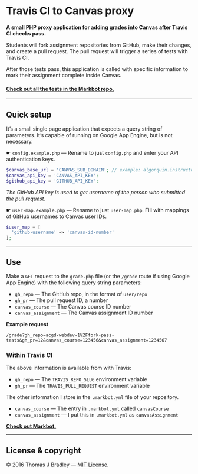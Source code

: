 # Travis CI to Canvas proxy

**A small PHP proxy application for adding grades into Canvas after Travis CI checks pass.**

Students will fork assignment repositories from GitHub, make their changes, and create a pull request. The pull request will trigger a series of tests with Travis CI.

After those tests pass, this application is called with specific information to mark their assignment complete inside Canvas.

#### [Check out all the tests in the Markbot repo.](https://github.com/thomasjbradley/markbot)

---

## Quick setup

It’s a small single page application that expects a query string of parameters. It’s capable of running on Google App Engine, but is not necessary.

☛ `config.example.php` — Rename to just `config.php` and enter your API authentication keys.

```php
$canvas_base_url = 'CANVAS_SUB_DOMAIN'; // example: algonquin.instructure.com
$canvas_api_key = 'CANVAS_API_KEY';
$github_api_key = 'GITHUB_API_KEY';
```

*The GitHub API key is used to get username of the person who submitted the pull request.*

☛ `user-map.example.php` — Rename to just `user-map.php`. Fill with mappings of GitHub usernames to Canvas user IDs.

```php
$user_map = [
  'github-username' => 'canvas-id-number'
];
```

---

## Use

Make a `GET` request to the `grade.php` file (or the `/grade` route if using Google App Engine) with the following query string parameters:

- `gh_repo` — The GitHub repo, in the format of `user/repo`
- `gh_pr` — The pull request ID, a number
- `canvas_course` — The Canvas course ID number
- `canvas_assignment` — The Canvas assignment ID number

**Example request**

```
/grade?gh_repo=acgd-webdev-1%2Ffork-pass-tests&gh_pr=12&canvas_course=123456&canvas_assignment=1234567
```

### Within Travis CI

The above information is available from with Travis:

- `gh_repo` — The `TRAVIS_REPO_SLUG` environment variable
- `gh_pr` — The `TRAVIS_PULL_REQUEST` environment variable

The other information I store in the `.markbot.yml` file of your repository.

- `canvas_course` — The entry in `.markbot.yml` called `canvasCourse`
- `canvas_assignment` — I put this in `.markbot.yml` as `canvasAssignment`

[**Check out Markbot.**](https://github.com/thomasjbradley/markbot)

---

## License & copyright

© 2016 Thomas J Bradley — [MIT License](LICENSE).
